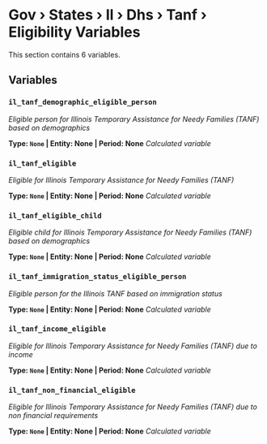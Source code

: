 # Gov › States › Il › Dhs › Tanf › Eligibility Variables

This section contains 6 variables.

## Variables

### `il_tanf_demographic_eligible_person`
*Eligible person for Illinois Temporary Assistance for Needy Families (TANF) based on demographics*

**Type: `None` | Entity: None | Period: None**
*Calculated variable*

### `il_tanf_eligible`
*Eligible for Illinois Temporary Assistance for Needy Families (TANF)*

**Type: `None` | Entity: None | Period: None**
*Calculated variable*

### `il_tanf_eligible_child`
*Eligible child for Illinois Temporary Assistance for Needy Families (TANF) based on demographics*

**Type: `None` | Entity: None | Period: None**
*Calculated variable*

### `il_tanf_immigration_status_eligible_person`
*Eligible person for the Illinois TANF based on immigration status*

**Type: `None` | Entity: None | Period: None**
*Calculated variable*

### `il_tanf_income_eligible`
*Eligible for Illinois Temporary Assistance for Needy Families (TANF) due to income*

**Type: `None` | Entity: None | Period: None**
*Calculated variable*

### `il_tanf_non_financial_eligible`
*Eligible for Illinois Temporary Assistance for Needy Families (TANF) due to non financial requirements*

**Type: `None` | Entity: None | Period: None**
*Calculated variable*
